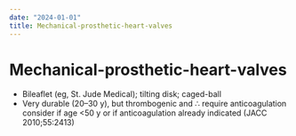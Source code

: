 ```yaml
---
date: "2024-01-01"
title: Mechanical-prosthetic-heart-valves
---
```


# Mechanical-prosthetic-heart-valves

* Bileaflet (eg, St. Jude Medical); tilting disk; caged-ball
* Very durable (20–30 y), but thrombogenic and ∴ require anticoagulation consider if age <50 y or if anticoagulation already indicated (JACC 2010;55:2413)
